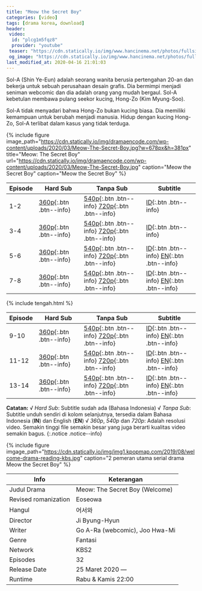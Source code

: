 ```yaml
---
title: "Meow the Secret Boy"
categories: [video]
tags: [drama korea, download]
header:
 video:
  id: "plcg1m5fqz8"
  provider: "youtube"
 teaser: "https://cdn.statically.io/img/www.hancinema.net/photos/fullsizephoto1131728.jpg?w=480"
 og_image: "https://cdn.statically.io/img/www.hancinema.net/photos/fullsizephoto1131728.jpg"
last_modified_at: 2020-04-16 21:01:03
---
```


Sol-A (Shin Ye-Eun) adalah seorang wanita berusia pertengahan 20-an dan bekerja untuk sebuah perusahaan desain grafis. Dia bermimpi menjadi seniman webcomic dan dia adalah orang yang mudah bergaul. Sol-A kebetulan membawa pulang seekor kucing, Hong-Zo (Kim Myung-Soo).

Sol-A tidak menyadari bahwa Hong-Zo bukan kucing biasa. Dia memiliki kemampuan untuk berubah menjadi manusia. Hidup dengan kucing Hong-Zo, Sol-A terlibat dalam kasus yang tidak terduga.

{% include figure image_path="https://cdn.statically.io/img/dramaencode.com/wp-content/uploads/2020/03/Meow-The-Secret-Boy.jpg?w=678px&h=381px" title="Meow: The Secret Boy" url="https://cdn.statically.io/img/dramaencode.com/wp-content/uploads/2020/03/Meow-The-Secret-Boy.jpg" caption="Meow the Secret Boy" caption="Meow the Secret Boy" %}

Episode|Hard Sub|Tanpa Sub|Subtitle
---|---|---|---
1-2|[360p](/zippyshare?st1=ep1-2&srv=98&cde=EKlxWvjQ&st2=360p){:.btn .btn--info}|[540p](/zippyshare?st1=ep1-2&srv=110&cde=b0EiLBwa&st2=540p){:.btn .btn--info} [720p](/zippyshare?st1=ep1-2&srv=10&cde=Xt2I40sx&st2=720p){:.btn .btn--info}|[ID](/subscene?subtitles=welcome-meow-the-secret-boy-eoseowa&lang=indonesian&id=2172354){:.btn .btn--info}| [EN](/subscene?subtitles=welcome-meow-the-secret-boy-eoseowa&lang=english&id=2171992){:.btn .btn--info}
3-4|[360p](/zippyshare?st1=ep3-4&srv=109&cde=BohpAgxY&st2=360p){:.btn .btn--info}|[540p](/zippyshare?st1=ep3-4&srv=22&cde=ZF7oeiWF&st2=540p){:.btn .btn--info} [720p](/drive.google.com/?name=ep3-4&id=1nzhRUtjSquXoQA-u-UgYhK3m4ppFXRtA&size=720p){:.btn .btn--info}|[ID](/subscene?subtitles=welcome-meow-the-secret-boy-eoseowa&lang=indonesian&id=2173224){:.btn .btn--info}| [EN](/subscene?subtitles=welcome-meow-the-secret-boy-eoseowa&lang=english&id=2172682){:.btn .btn--info}
5-6|[360p](/zippyshare?st1=ep5-7&srv=93&cde=HWEB0QVr&st2=360p){:.btn .btn--info}|[540p](/zippyshare?st1=ep5-6&srv=7&cde=tSuZwaw9&st2=540p){:.btn .btn--info} [720p](/zippyshare?st1=ep5-6&srv=113&LTLzXmRX&st2=720p){:.btn .btn--info}|[ID](/subscene?subtitles=welcome-meow-the-secret-boy-eoseowa&lang=indonesian&id=2179054){:.btn .btn--info} [EN](/subscene?subtitles=welcome-meow-the-secret-boy-eoseowa&lang=english&id=2178751){:.btn .btn--info}
7-8|[360p](/zippyshare?st1=ep7-8&srv=95&cde=tluzUFyC&st2=360p){:.btn .btn--info}|[540p](/zippyshare?st1=ep7-8&srv=110&cde=ETg7B7Xk&st2=540p){:.btn .btn--info} [720p](/zippyshare?st1=ep7-8&srv=56&oUCChGY9&st2=720p){:.btn .btn--info}|[ID](/subscene?subtitles=welcome-meow-the-secret-boy-eoseowa&lang=indonesian&id=2179750){:.btn .btn--info} [EN](/subscene?subtitles=welcome-meow-the-secret-boy-eoseowa&lang=english&id=2179569){:.btn .btn--info}

{% include tengah.html %}

Episode|Hard Sub|Tanpa Sub|Subtitle
---|---|---|---
9-10|[360p](/zippyshare?st1=ep9-10&srv=116&cde=i11THT94&st2=360p){:.btn .btn--info}|[540p](/zippyshare?st1=ep9-10&srv=99&cde=kOrFeEth&st2=540p){:.btn .btn--info} [720p](/zippyshare?st1=ep9-10&srv=92&Y3LqYp82&st2=720p){:.btn .btn--info}|[ID](/subscene?subtitles=welcome-meow-the-secret-boy-eoseowa&lang=indonesian&id=2185562){:.btn .btn--info} [EN](https://subscene.com/subtitles/welcome-meow-the-secret-boy-eoseowa&lang=english&id=2184978){:.btn .btn--info}
11-12|[360p](/zippyshare?st1=ep11-12&srv=52&cde=XmPzSmla&st2=360p){:.btn .btn--info}|[540p](/zippyshare?st1=ep11-12&srv=61&cde=7wUjYP22&st2=540p){:.btn .btn--info} [720p](/zippyshare?st1=ep11-12&srv=109&xI1qQsbt&st2=720p){:.btn .btn--info}|[ID](/subscene?subtitles=welcome-meow-the-secret-boy-eoseowa&lang=indonesian&id=2186492){:.btn .btn--info} [EN](https://subscene.com/subtitles/welcome-meow-the-secret-boy-eoseowa&lang=english&id=2185943){:.btn .btn--info}
13-14|[360p](/zippyshare?st1=ep13-13&srv=83&cde=CT4F2WsS&st2=360p){:.btn .btn--info}|[540p](/zippyshare?st1=ep13-14&srv=8&cde=vFbXQJGj&st2=540p){:.btn .btn--info} [720p](/zippyshare?st1=ep13-14&srv=67&xuvBE7Ex&st2=720p){:.btn .btn--info}|[ID](/subscene?subtitles=welcome-meow-the-secret-boy-eoseowa&lang=indonesian&id=2192020){:.btn .btn--info} [EN](https://subscene.com/subtitles/welcome-meow-the-secret-boy-eoseowa&lang=english&id=2191705){:.btn .btn--info}

**Catatan:**
√ _Hard Sub_: Subtitle sudah ada (Bahasa Indonesia)
√ _Tanpa Sub_: Subtitle unduh sendiri di kolom selanjutnya, tersedia dalam Bahasa Indonesia (**IN**) dan English (**EN**)
√ _360p_, _540p_ dan _720p_: Adalah resolusi video. Semakin tinggi file semakin besar yang juga berarti kualitas video semakin bagus.
{:.notice .notice--info}

{% include figure imgage_path="https://cdn.statically.io/img/img1.kpopmap.com/2019/08/welcome-drama-reading-kbs.jpg" caption="2 pemeran utama serial drama Meow the Secret Boy" %}

Info|Keterangan
---|---
Judul Drama|Meow: The Secret Boy (Welcome)
Revised romanization|Eoseowa
Hangul|어서와
Director|Ji Byung-Hyun
Writer|Go A-Ra (webcomic), Joo Hwa-Mi
Genre|Fantasi
Network|KBS2
Episodes|32
Release Date|25 Maret 2020 —
Runtime|Rabu & Kamis 22:00
